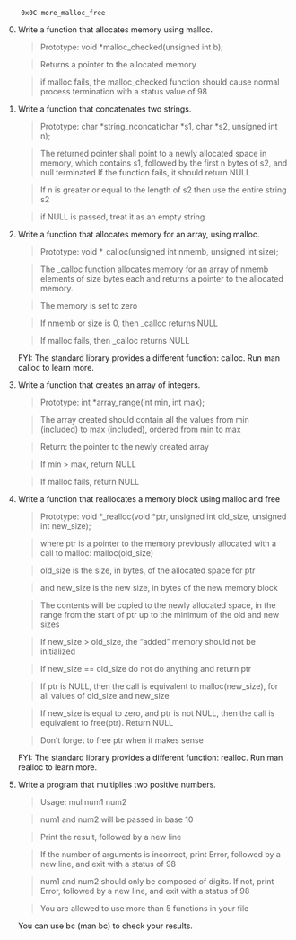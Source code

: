 		0x0C-more_malloc_free

0. Write a function that allocates memory using malloc.
	>Prototype: void *malloc_checked(unsigned int b);

	>Returns a pointer to the allocated memory

	>if malloc fails, the malloc_checked function should cause normal process termination with a status value of 98

1. Write a function that concatenates two strings.
	>Prototype: char *string_nconcat(char *s1, char *s2, unsigned int n);

	>The returned pointer shall point to a newly allocated space in memory, which contains s1, followed by the first n bytes of s2, and null terminated
	>If the function fails, it should return NULL

	>If n is greater or equal to the length of s2 then use the entire string s2

	>if NULL is passed, treat it as an empty string

2. Write a function that allocates memory for an array, using malloc.
	>Prototype: void *_calloc(unsigned int nmemb, unsigned int size);

	>The _calloc function allocates memory for an array of nmemb elements of size bytes each and returns a pointer to the allocated memory.

	>The memory is set to zero

	>If nmemb or size is 0, then _calloc returns NULL

	>If malloc fails, then _calloc returns NULL

     FYI: The standard library provides a different function: calloc. Run man calloc to learn more.

3. Write a function that creates an array of integers.
	>Prototype: int *array_range(int min, int max);

	>The array created should contain all the values from min (included) to max (included), ordered from min to max

	>Return: the pointer to the newly created array

	>If min > max, return NULL

	>If malloc fails, return NULL

4. Write a function that reallocates a memory block using malloc and free
	>Prototype: void *_realloc(void *ptr, unsigned int old_size, unsigned int new_size);

	>where ptr is a pointer to the memory previously allocated with a call to malloc: malloc(old_size)

	>old_size is the size, in bytes, of the allocated space for ptr

	>and new_size is the new size, in bytes of the new memory block

	>The contents will be copied to the newly allocated space, in the range from the start of ptr up to the minimum of the old and new sizes

	>If new_size > old_size, the “added” memory should not be initialized

	>If new_size == old_size do not do anything and return ptr

	>If ptr is NULL, then the call is equivalent to malloc(new_size), for all values of old_size and new_size

	>If new_size is equal to zero, and ptr is not NULL, then the call is equivalent to free(ptr). Return NULL

	>Don’t forget to free ptr when it makes sense

     FYI: The standard library provides a different function: realloc. Run man realloc to learn more.

5. Write a program that multiplies two positive numbers.
	>Usage: mul num1 num2

	>num1 and num2 will be passed in base 10

	>Print the result, followed by a new line

	>If the number of arguments is incorrect, print Error, followed by a new line, and exit with a status of 98

	>num1 and num2 should only be composed of digits. If not, print Error, followed by a new line, and exit with a status of 98

	>You are allowed to use more than 5 functions in your file

     You can use bc (man bc) to check your results.

